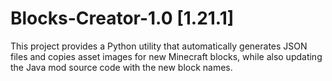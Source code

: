 # Blocks-Creator-1.0 [1.21.1]
 This project provides a Python utility that automatically generates JSON files and copies asset images for new Minecraft blocks, while also updating the Java mod source code with the new block names.
